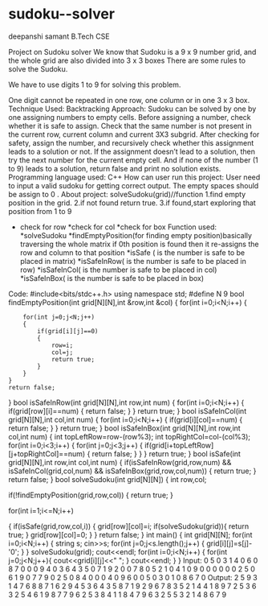 # sudoku--solver
deepanshi samant 
B.Tech CSE

 Project on Sudoku solver
We know that Sudoku is a 9 x 9 number grid, and the whole grid are also divided into 3 x 3 boxes There are some rules to solve the Sudoku.

We have to use digits 1 to 9 for solving this problem.

One digit cannot be repeated in one row, one column or in one 3 x 3 box.
Technique Used:
  Backtracking
    Approach: 
  Sudoku can be solved by one by one assigning numbers to empty cells. Before assigning                    a number, check whether it is safe to assign. Check that the same number is not present in the current row, current column and current 3X3 subgrid. After checking for safety, assign the number, and recursively check whether this assignment leads to a solution or not. If the assignment doesn’t lead to a solution, then try the next number for the current empty cell. And if none of the number (1 to 9) leads to a solution, return false and print no solution exists.
Programming language used: C++
How can user run this project:
User need to input a valid sudoku for getting correct output.
The empty spaces should be assign to 0 .
About project:
solveSudoku(grid)//function
1.find empty position in the grid.
2.if not found return true.
3.if found,start exploring that position from 1 to 9
   * check for row
    *check for col
    *check for box
Function used:
*solveSudoku
*findEmptyPosition(for finding empty position)basically traversing the whole matrix if 0th position is found then it re-assigns the row and column to that position
*isSafe ( is the number is safe to be placed in matrix)
*isSafeInRow( is the number is safe to be placed in row)
*isSafeInCol( is the number is safe to be placed in col)
*isSafeInBox( is the number is safe to be placed in box)


Code:
#include<bits/stdc++.h>
using namespace std;
#define N 9
bool findEmptyPosition(int grid[N][N],int &row,int &col)
{
    for(int i=0;i<N;i++)
    {

        for(int j=0;j<N;j++)
        {
            if(grid[i][j]==0)
            {
                row=i;
                col=j;
                return true;
            }
        }
    }
    return false;
}
bool isSafeInRow(int grid[N][N],int row,int num)
{
    for(int i=0;i<N;i++)
        {
            if(grid[row][i]==num)
            {
                return false;
            }
        }
        return true;
}
bool isSafeInCol(int grid[N][N],int col,int num)
{
    for(int i=0;i<N;i++)
        {
            if(grid[i][col]==num)
            {
                return false;
            }
        }
        return true;
}
bool isSafeInBox(int grid[N][N],int row,int col,int num)
{
    int topLeftRow=row-(row%3);
    int topRightCol=col-(col%3);
    for(int i=0;i<3;i++)
    {
        for(int j=0;j<3;j++)
        {
            if(grid[i+topLeftRow][j+topRightCol]==num)
            {
                return false;
            }
        }
    }
    return true;
}
bool isSafe(int grid[N][N],int row,int col,int num)
{
   if(isSafeInRow(grid,row,num) && isSafeInCol(grid,col,num) && isSafeInBox(grid,row,col,num))
   {
       return true;
   }
   return false;
}
bool solveSudoku(int grid[N][N])
{
 int row,col;

 if(!findEmptyPosition(grid,row,col))
 {
     return true;
 }

 for(int i=1;i<=N;i++)

 {
     if(isSafe(grid,row,col,i))
     {
         grid[row][col]=i;
         if(solveSudoku(grid)){
            return true;
         }
         grid[row][col]=0;
     }
 }
return false;
}
int main()
{
    int grid[N][N];
    for(int i=0;i<N;i++)
    {
        string s;
        cin>>s;
        for(int j=0;j<s.length();j++)
        {
            grid[i][j]=s[j]-'0';
        }
    }
    solveSudoku(grid);
    cout<<endl;
    for(int i=0;i<N;i++)
   {
        for(int j=0;j<N;j++){
            cout<<grid[i][j]<<" ";
        }
        cout<<endl;
    }
}
Input:
0 5 0 3 1 4 0 6 0
8 7 0 0 0 9 4 0 3
6 4 3 5 0 7 1 9 2
0 0 7 8 0 5 2 1 0
4 1 0 9 0 0 0 0 0
0 2 5 0 6 1 9 0 7
7 9 0 2 5 0 8 4 0 
0 0 4 0 9 6 0 0 5 
0 3 0 1 0 8 6 7 0
Output:
2 5 9 3 1 4 7 6 8
8 7 1 6 2 9 4 5 3
6 4 3 5 8 7 1 9 2
9 6 7 8 3 5 2 1 4
4 1 8 9 7 2 5 3 6
3 2 5 4 6 1 9 8 7
7 9 6 2 5 3 8 4 1
1 8 4 7 9 6 3 2 5
5 3 2 1 4 8 6 7 9

